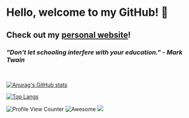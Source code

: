 # Hello, welcome to my GitHub! 👋 

## Check out my [personal website](https://www.srilokh-karuturi.dev)!

### *"Don't let schooling interfere with your education." - Mark Twain*

<br>

[![Anurag's GitHub stats](https://github-readme-stats.vercel.app/api?username=sai-k02&count_private=true&show_icons=true)](https://github.com/anuraghazra/github-readme-stats)



[![Top Langs](https://github-readme-stats.vercel.app/api/top-langs/?username=sai-k02&langs_count=10&layout=compact)](https://github.com/anuraghazra/github-readme-stats)

![Profile View Counter](https://komarev.com/ghpvc/?username=sai-k02&color=red&label=Profile+Views)
![Awesome](https://camo.githubusercontent.com/abb97269de2982c379cbc128bba93ba724d8822bfbe082737772bd4feb59cb54/68747470733a2f2f63646e2e7261776769742e636f6d2f73696e647265736f726875732f617765736f6d652f643733303566333864323966656437386661383536353265336136336531353464643865383832392f6d656469612f62616467652e737667)
![](https://hit.yhype.me/github/profile?user_id=75606167)
